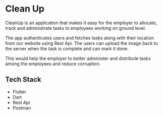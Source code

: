 
# Clean Up

CleanUp is an application that makes it easy for the employer to allocate, track and administrate tasks to employees working on ground level.

The app authenticates users and fetches tasks along with their location from our website using Rest Api. The users can upload the image back to the server when the task is complete and can mark it done.

This would help the employer to better administer and distribute tasks among the employees and reduce corruption.






## Tech Stack
- Flutter
- Dart 
- Rest Api
- Postman